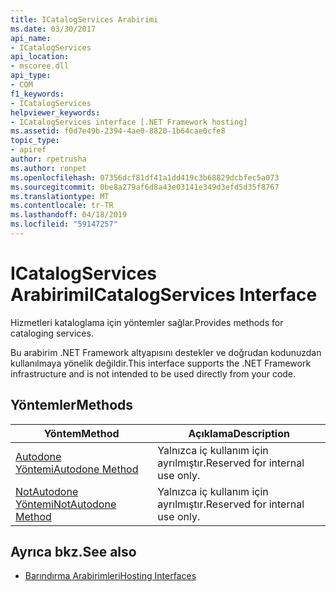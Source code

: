 ```yaml
---
title: ICatalogServices Arabirimi
ms.date: 03/30/2017
api_name:
- ICatalogServices
api_location:
- mscoree.dll
api_type:
- COM
f1_keywords:
- ICatalogServices
helpviewer_keywords:
- ICatalogServices interface [.NET Framework hosting]
ms.assetid: f0d7e49b-2394-4ae0-8820-1b64cae0cfe8
topic_type:
- apiref
author: rpetrusha
ms.author: ronpet
ms.openlocfilehash: 07356dcf81df41a1dd419c3b68829dcbfec5a073
ms.sourcegitcommit: 0be8a279af6d8a43e03141e349d3efd5d35f8767
ms.translationtype: MT
ms.contentlocale: tr-TR
ms.lasthandoff: 04/18/2019
ms.locfileid: "59147257"
---
```

# <a name="icatalogservices-interface"></a><span data-ttu-id="adce3-102">ICatalogServices Arabirimi</span><span class="sxs-lookup"><span data-stu-id="adce3-102">ICatalogServices Interface</span></span>
<span data-ttu-id="adce3-103">Hizmetleri kataloglama için yöntemler sağlar.</span><span class="sxs-lookup"><span data-stu-id="adce3-103">Provides methods for cataloging services.</span></span>  
  
 <span data-ttu-id="adce3-104">Bu arabirim .NET Framework altyapısını destekler ve doğrudan kodunuzdan kullanılmaya yönelik değildir.</span><span class="sxs-lookup"><span data-stu-id="adce3-104">This interface supports the .NET Framework infrastructure and is not intended to be used directly from your code.</span></span>  
  
## <a name="methods"></a><span data-ttu-id="adce3-105">Yöntemler</span><span class="sxs-lookup"><span data-stu-id="adce3-105">Methods</span></span>  
  
|<span data-ttu-id="adce3-106">Yöntem</span><span class="sxs-lookup"><span data-stu-id="adce3-106">Method</span></span>|<span data-ttu-id="adce3-107">Açıklama</span><span class="sxs-lookup"><span data-stu-id="adce3-107">Description</span></span>|  
|------------|-----------------|  
|[<span data-ttu-id="adce3-108">Autodone Yöntemi</span><span class="sxs-lookup"><span data-stu-id="adce3-108">Autodone Method</span></span>](../../../../docs/framework/unmanaged-api/hosting/icatalogservices-autodone-method.md)|<span data-ttu-id="adce3-109">Yalnızca iç kullanım için ayrılmıştır.</span><span class="sxs-lookup"><span data-stu-id="adce3-109">Reserved for internal use only.</span></span>|  
|[<span data-ttu-id="adce3-110">NotAutodone Yöntemi</span><span class="sxs-lookup"><span data-stu-id="adce3-110">NotAutodone Method</span></span>](../../../../docs/framework/unmanaged-api/hosting/icatalogservices-notautodone-method.md)|<span data-ttu-id="adce3-111">Yalnızca iç kullanım için ayrılmıştır.</span><span class="sxs-lookup"><span data-stu-id="adce3-111">Reserved for internal use only.</span></span>|  
  
## <a name="see-also"></a><span data-ttu-id="adce3-112">Ayrıca bkz.</span><span class="sxs-lookup"><span data-stu-id="adce3-112">See also</span></span>

- [<span data-ttu-id="adce3-113">Barındırma Arabirimleri</span><span class="sxs-lookup"><span data-stu-id="adce3-113">Hosting Interfaces</span></span>](../../../../docs/framework/unmanaged-api/hosting/hosting-interfaces.md)
